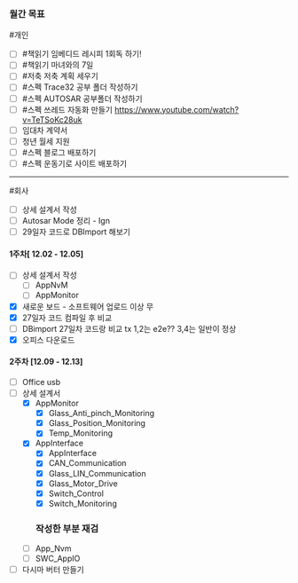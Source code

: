 ### **월간 목표**
#개인 
- [ ] #책읽기  임베디드 레시피 1회독 하기!
- [ ] #책읽기 마녀와의 7일
- [ ] #저축 저축 계획 세우기
- [ ] #스펙 Trace32 공부 폴더 작성하기
- [ ] #스펙 AUTOSAR 공부폴더 작성하기
- [ ] #스펙 쓰레드 자동화 만들기 https://www.youtube.com/watch?v=TeTSoKc28uk
- [ ] 임대차 계약서
- [ ] 청년 월세 지원
- [ ] #스펙 블로그 배포하기
- [ ] #스펙 운동기로 사이트 배포하기
---
#회사 
- [ ] 상세 설계서 작성
- [ ] Autosar Mode 정리 - Ign
- [ ] 29일자 코드로 DBImport 해보기
#### 1주차[ 12.02 - 12.05]
- [ ] 상세 설계서 작성 
	- [ ]  AppNvM
	- [ ]  AppMonitor
- [x] 새로운 보드 - 소프트웨어 업로드 이상 무
- [x] 27일자 코드 컴파일 후 비교  
- [ ] DBimport 27일차 코드랑 비교
      tx 1,2는 e2e?? 3,4는 일반이 정상
- [x] 오피스 다운로드

#### 2주차 [12.09 - 12.13]
- [ ] Office usb
- [ ] 상세 설계서 
	- [x] AppMonitor
		- [x] Glass_Anti_pinch_Monitoring
		- [x] Glass_Position_Monitoring
		- [x] Temp_Monitoring
	- [x] AppInterface
		- [x] AppInterface
		- [x] CAN_Communication
		- [x] Glass_LIN_Communication
		- [x] Glass_Motor_Drive
		- [x] Switch_Control
		- [x] Switch_Monitoring
		### 작성한 부분 재검
	- [ ] App_Nvm
	- [ ] SWC_AppIO
- [ ] 다시마 버터 만들기